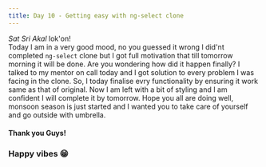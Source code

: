 ```yaml
---
title: Day 10 - Getting easy with ng-select clone
---
```


*Sat Sri Akal* lok'on!      
Today I am in a very good mood, no you guessed it wrong I did'nt completed `ng-select` clone but I got full motivation that till tomorrow morning it will be done. Are you wondering 
how did it happen finally? I talked to my mentor on call today and I got solution to every problem I was facing in the clone. So, I today finalise evry functionality by ensuring 
it work same as that of original. Now I am left with a bit of styling and I am confident I will complete it by tomorrow. Hope you all are doing well, monsoon season is just started 
and I wanted you to take care of yourself and go outside with umbrella.     
#### Thank you Guys!
### Happy vibes 😁
